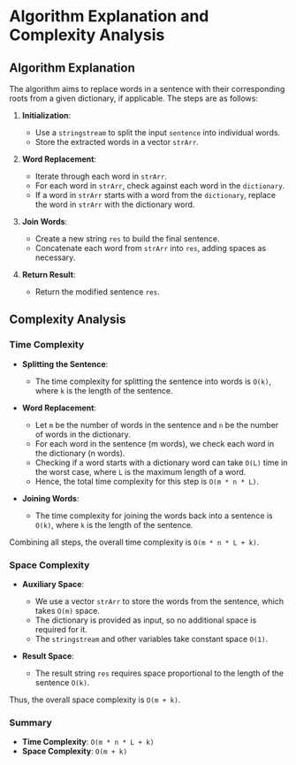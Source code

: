 # Algorithm Explanation and Complexity Analysis

## Algorithm Explanation

The algorithm aims to replace words in a sentence with their corresponding roots from a given dictionary, if applicable. The steps are as follows:

1. **Initialization**:
   - Use a `stringstream` to split the input `sentence` into individual words.
   - Store the extracted words in a vector `strArr`.

2. **Word Replacement**:
   - Iterate through each word in `strArr`.
   - For each word in `strArr`, check against each word in the `dictionary`.
   - If a word in `strArr` starts with a word from the `dictionary`, replace the word in `strArr` with the dictionary word.

3. **Join Words**:
   - Create a new string `res` to build the final sentence.
   - Concatenate each word from `strArr` into `res`, adding spaces as necessary.

4. **Return Result**:
   - Return the modified sentence `res`.

## Complexity Analysis

### Time Complexity

- **Splitting the Sentence**:
  - The time complexity for splitting the sentence into words is `O(k)`, where `k` is the length of the sentence.

- **Word Replacement**:
  - Let `m` be the number of words in the sentence and `n` be the number of words in the dictionary.
  - For each word in the sentence (m words), we check each word in the dictionary (n words).
  - Checking if a word starts with a dictionary word can take `O(L)` time in the worst case, where `L` is the maximum length of a word.
  - Hence, the total time complexity for this step is `O(m * n * L)`.

- **Joining Words**:
  - The time complexity for joining the words back into a sentence is `O(k)`, where `k` is the length of the sentence.

Combining all steps, the overall time complexity is `O(m * n * L + k)`.

### Space Complexity

- **Auxiliary Space**:
  - We use a vector `strArr` to store the words from the sentence, which takes `O(m)` space.
  - The dictionary is provided as input, so no additional space is required for it.
  - The `stringstream` and other variables take constant space `O(1)`.

- **Result Space**:
  - The result string `res` requires space proportional to the length of the sentence `O(k)`.

Thus, the overall space complexity is `O(m + k)`.

### Summary

- **Time Complexity**: `O(m * n * L + k)`
- **Space Complexity**: `O(m + k)`

